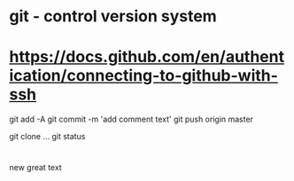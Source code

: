 # git - control version system

# https://docs.github.com/en/authentication/connecting-to-github-with-ssh

git add -A
git commit -m 'add comment text'
git push origin master

git clone ...
git status

# ###################

new great text 